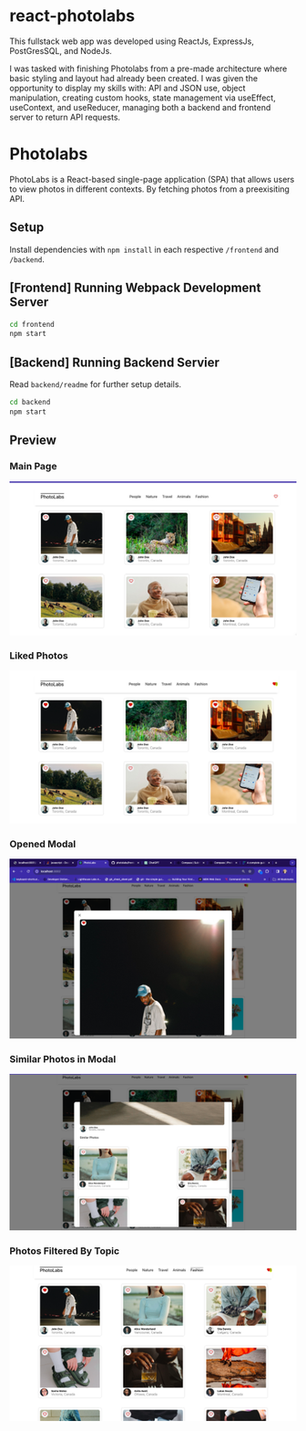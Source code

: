 # react-photolabs
This fullstack web app was developed using ReactJs, ExpressJs, PostGresSQL, and NodeJs.

I was tasked with finishing Photolabs from a pre-made architecture where basic styling and layout had already been created. I was given the opportunity to display my skills with: API and JSON use, object manipulation, creating custom hooks, state management via useEffect, useContext, and useReducer, managing both a backend and frontend server to return API requests.


# Photolabs
PhotoLabs is a React-based single-page application (SPA) that allows users to view photos in different contexts. By fetching photos from a preexisiting API.  

## Setup

Install dependencies with `npm install` in each respective `/frontend` and `/backend`.

## [Frontend] Running Webpack Development Server

```sh
cd frontend
npm start
```

## [Backend] Running Backend Servier

Read `backend/readme` for further setup details.

```sh
cd backend
npm start
```

## Preview

### Main Page
![Main Page](https://github.com/Kershia1/photolabs-starter/blob/main/frontend/docs/PhotoLabs.png?raw=true)

### Liked Photos
![Like Photos](https://github.com/Kershia1/photolabs-starter/blob/main/frontend/docs/Liked-Photos.png?raw=true)

### Opened Modal 
![Opened Modal](https://github.com/Kershia1/photolabs-starter/blob/main/frontend/docs/Opened-Modal.png?raw=true)

### Similar Photos in Modal 
![Similar Photos](https://github.com/Kershia1/photolabs-starter/blob/main/frontend/docs/Similar-Photos-Modal.png?raw=true)

### Photos Filtered By Topic 
![Photos Filtered By Topic](https://github.com/Kershia1/photolabs-starter/blob/main/frontend/docs/Filter-Topic.png?raw=true)
